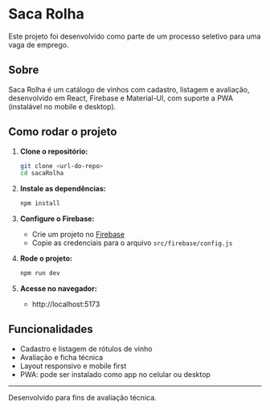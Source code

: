 # Saca Rolha

Este projeto foi desenvolvido como parte de um processo seletivo para uma vaga de emprego.

## Sobre

Saca Rolha é um catálogo de vinhos com cadastro, listagem e avaliação, desenvolvido em React, Firebase e Material-UI, com suporte a PWA (instalável no mobile e desktop).

## Como rodar o projeto

1. **Clone o repositório:**
   ```bash
   git clone <url-do-repo>
   cd sacaRolha
   ```

2. **Instale as dependências:**
   ```bash
   npm install
   ```

3. **Configure o Firebase:**
   - Crie um projeto no [Firebase](https://console.firebase.google.com/)
   - Copie as credenciais para o arquivo `src/firebase/config.js`

4. **Rode o projeto:**
   ```bash
   npm run dev
   ```

5. **Acesse no navegador:**
   - http://localhost:5173

## Funcionalidades
- Cadastro e listagem de rótulos de vinho
- Avaliação e ficha técnica
- Layout responsivo e mobile first
- PWA: pode ser instalado como app no celular ou desktop

---

Desenvolvido para fins de avaliação técnica.
